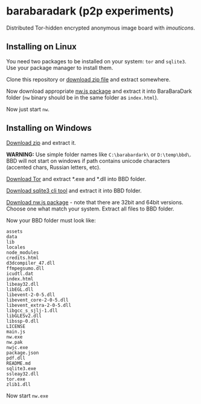 # barabaradark (p2p experiments)
Distributed Tor-hidden encrypted anonymous image board with *imouticons*.

## Installing on Linux
You need two packages to be installed on your system: `tor` and `sqlite3`. Use your package manager to install them.

Clone this repository or [download zip file](https://github.com/desudesutalk/barabaradark/archive/master.zip) and extract somewhere.

Now download appropriate [nw.js package](http://nwjs.io/) and extract it into BaraBaraDark folder (`nw` binary should be in the same folder as `index.html`).

Now just start `nw`.

## Installing on Windows
[Download zip](https://github.com/desudesutalk/barabaradark/archive/master.zip) and extract it.

**WARNING:** Use simple folder names like `C:\barabardark\` or `D:\temp\bbd\`. BBD will not start on windows if path contains unicode characters (accented chars, Russian letters, etc).

[Download Tor](https://www.torproject.org/dist/torbrowser/4.5/tor-win32-0.2.6.7.zip) and extract *.exe and *.dll into BBD folder.

[Download sqlite3 cli tool](https://www.sqlite.org/2015/sqlite-shell-win32-x86-3080900.zip) and extract it into BBD folder.

[Download nw.js package](http://nwjs.io/) - note that there are 32bit and 64bit versions. Choose one what match your system. Extract all files to BBD folder.

Now your BBD folder must look like:
```
assets
data
lib
locales
node_modules
credits.html
d3dcompiler_47.dll
ffmpegsumo.dll
icudtl.dat
index.html
libeay32.dll
libEGL.dll
libevent-2-0-5.dll
libevent_core-2-0-5.dll
libevent_extra-2-0-5.dll
libgcc_s_sjlj-1.dll
libGLESv2.dll
libssp-0.dll
LICENSE
main.js
nw.exe
nw.pak
nwjc.exe
package.json
pdf.dll
README.md
sqlite3.exe
ssleay32.dll
tor.exe
zlib1.dll
```

Now start `nw.exe`
